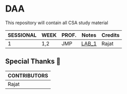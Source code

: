 # DAA
This repository will contain all CSA study material


| SESSIONAL | WEEK | PROF. | Notes | Credits |
| --- | --- | --- | --- | --- |
| 1| 1,2| JMP |[LAB_1](./DAA_LAB_1.pdf) | Rajat |


## Special Thanks 🙏
| CONTRIBUTORS |
| --- |
| Rajat |
